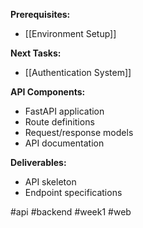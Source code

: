 
**Prerequisites:**
- [[Environment Setup]]

**Next Tasks:**
- [[Authentication System]]

**API Components:**
- FastAPI application
- Route definitions
- Request/response models
- API documentation

**Deliverables:**
- API skeleton
- Endpoint specifications

#api #backend #week1 #web